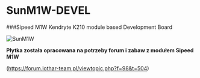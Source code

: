# SunM1W-DEVEL
###Sipeed M1W Kendryte K210 module based Development Board

![SunM1W](https://forum.lothar-team.pl//ext/dmzx/imageupload/files/ca29e7c7871af18a5cced40951bf223f.jpg)

**Płytka została opracowana na potrzeby forum i zabaw z modułem Sipeed M1W** 

(https://forum.lothar-team.pl/viewtopic.php?f=98&t=504)


